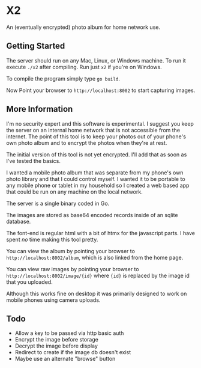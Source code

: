 # X2

An (eventually encrypted) photo album for home network use.

## Getting Started

The server should run on any Mac, Linux, or Windows machine. To run it execute `./x2` after compiling. Run just `x2` if you're on Windows.

To compile the program simply type `go build`.

Now Point your browser to `http://localhost:8002` to start capturing images.

## More Information

I'm no security expert and this software is experimental. I suggest you keep the server on an internal home network that is not accessible from the internet. The point of this tool is to keep your photos out of your phone's own photo album and to encrypt the photos when they're at rest.

The initial version of this tool is not yet encrypted. I'll add that as soon as I've tested the basics.

I wanted a mobile photo album that was separate from my phone's own photo library and that I could control myself. I wanted it to be portable to any mobile phone or tablet in my household so I created a web based app that could be run on any machine on the local network.

The server is a single binary coded in Go.

The images are stored as base64 encoded records inside of an sqlite database.

The font-end is regular html with a bit of htmx for the javascript parts. I have spent _no_ time making this tool pretty.

You can view the album by pointing your browser to `http://localhost:8002/album`, which is also linked from the home page.

You can view raw images by pointing your browser to `http://localhost:8002/image/{id}` where `{id}` is replaced by the image id that you uploaded.

Although this works fine on desktop it was primarily designed to work on mobile phones using camera uploads.

## Todo

- Allow a key to be passed via http basic auth
- Encrypt the image before storage
- Decrypt the image before display
- Redirect to create if the image db doesn't exist
- Maybe use an alternate "browse" button
